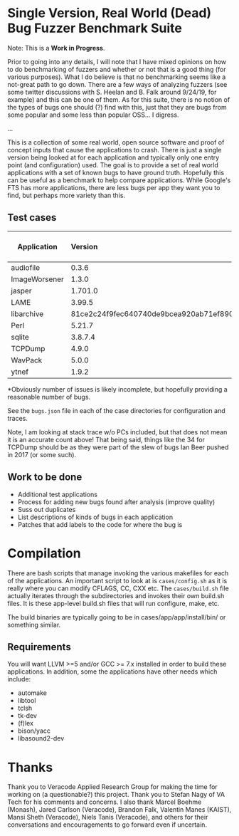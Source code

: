 # Single Version, Real World (Dead) Bug Fuzzer Benchmark Suite

Note: This is a **Work in Progress**.

Prior to going into any details, I will note that I have mixed opinions
on how to do benchmarking of fuzzers and whether or not that is a good
thing (for various purposes). What I do believe is that no benchmarking seems
like a not-great path to go down. There are a few ways of analyzing fuzzers
(see some twitter discussions with S. Heelan and B. Falk around 9/24/19, for
example) and this can be one of them. As for this suite, there is no notion
of the types of bugs one should (?) find with this, just that they are bugs
from some popular and some less than popular OSS... I digress.

...

This is a collection of some real world, open source software and proof of
concept inputs that cause the applications to crash. There is just a single
version being looked at for each application and typically only one 
entry point (and configuration) used. The goal is to provide a set of real
world applications with a set of known bugs to have ground truth. Hopefully
this can be useful as a benchmark to help compare applications. While Google's
FTS has more applications, there are less bugs per app they want you to find,
but perhaps more variety than this.

## Test cases

| Application     | Version  | number of issues* |
| ----------------|:---------|:------------------|
| audiofile       | 0.3.6    | 11                |
| ImageWorsener   | 1.3.0    |  8                |
| jasper          | 1.701.0  | 20                |
| LAME            | 3.99.5   |  9                |
| libarchive      | 81ce2c24f9fec640740de9bcea920ab71ef89059 | 12      |
| Perl            | 5.21.7   | 20                |
| sqlite          | 3.8.7.4  | 18                |
| TCPDump         | 4.9.0    | 34                |
| WavPack         | 5.0.0    |  5                |
| ytnef           | 1.9.2    | 11                | 


*Obviously number of issues is likely incomplete, but hopefully providing
a reasonable number of bugs.

See the `bugs.json` file in each of the case directories for configuration
and traces.

Note, I am looking at stack trace w/o PCs included, but that does not mean
it is an accurate count above! That being said, things like the 34 for
TCPDump should be as they were part of the slew of bugs Ian Beer pushed in 
2017 (or some such).

## Work to be done

- Additional test applications
- Process for adding new bugs found after analysis (improve quality)
- Suss out duplicates
- List descriptions of kinds of bugs in each application
- Patches that add labels to the code for where the bug is


# Compilation 

There are bash scripts that manage invoking the various makefiles
for each of the applications. An important script to look at is
`cases/config.sh` as it is really where you can modify CFLAGS, CC, CXX 
etc. The `cases/build.sh` file actually iterates through the subdirectories
and invokes their own build.sh files. It is these app-level build.sh files
that will run configure, make, etc.

The build binaries are typically going to be in cases/app/app/install/bin/ 
or something similar. 


## Requirements

You will want LLVM >=5 and/or GCC >= 7.x installed in order to build
these applications. In addition, some the applications have other needs
which include:

- automake
- libtool
- tclsh
- tk-dev
- (f)lex
- bison/yacc
- libasound2-dev

# Thanks

Thank you to Veracode Applied Research Group for making the time for working
on (a questionable?) this project. Thank you to Stefan Nagy of VA Tech for
his comments and concerns. I also thank Marcel Boehme (Monash), Jared Carlson
(Veracode), Brandon Falk, Valentin Manes (KAIST), Mansi Sheth (Veracode), 
Niels Tanis (Veracode), and others for their conversations and encouragements
to go forward even if uncertain.
